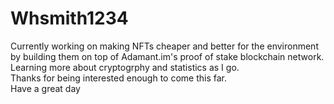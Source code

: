 # Whsmith1234
Currently working on making NFTs cheaper and better for the environment by building them on top of Adamant.im's proof of stake blockchain network.<br>
Learning more about cryptogrphy and statistics as I go.<br>
Thanks for being interested enough to come this far.<br>
Have a great day


<!--
**Whsmith1234/Whsmith1234** is a ✨ _special_ ✨ repository because its `README.md` (this file) appears on your GitHub profile.

Here are some ideas to get you started:

- 🔭 I’m currently working on ...
- 🌱 I’m currently learning ...
- 👯 I’m looking to collaborate on ...
- 🤔 I’m looking for help with ...
- 💬 Ask me about ...
- 📫 How to reach me: ...
- 😄 Pronouns: ...
- ⚡ Fun fact: ...
-->
